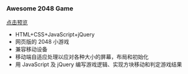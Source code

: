 ### Awesome 2048 Game

[点击预览](https://coolr321.github.io/Web-2048/index.html)

- HTML+CSS+JavaScript+jQuery
- 网页版的 2048 小游戏
- 兼容移动设备
- 移动端自适应处理以应对各种大小的屏幕，布局和初始化
- 用 JavaScript 及 jQuery 编写游戏逻辑、实现方块移动和判定游戏结果

